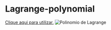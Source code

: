 # Lagrange-polynomial
[Clique aqui para utilizar.](http://htmlpreview.github.io/?https://github.com/nrc-junior/Lagrange-polynomial/blob/main/screen.html)
![Polinomio de Lagrange](https://i.imgur.com/EwTT1dY.gif)

